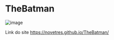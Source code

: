 # TheBatman

![image](https://user-images.githubusercontent.com/57427551/181572405-f16e8074-14aa-4fba-8025-3831a294bfa7.png)





Link do site 
https://novetres.github.io/TheBatman/
